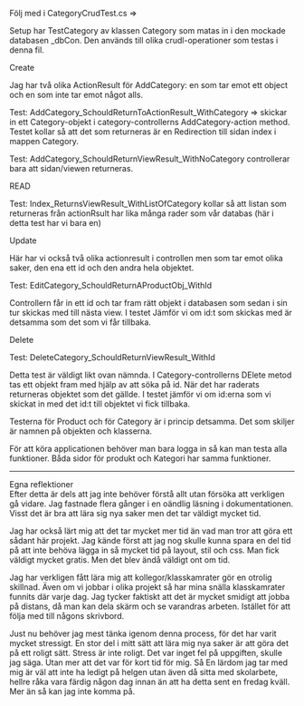 Följ med i CategoryCrudTest.cs => 

Setup har TestCategory av klassen Category som matas in i den mockade databasen _dbCon. Den används till olika crudl-operationer som testas i denna fil. 

Create 

Jag har två olika ActionResult för AddCategory: en som tar emot ett object och en som inte tar emot något alls. 

 Test: AddCategory_SchouldReturnToActionResult_WithCategory => 
skickar in ett Category-objekt i category-controllerns AddCategory-action method. Testet kollar så att det som returneras är en Redirection till sidan index i mappen Category. 

Test: AddCategory_SchouldReturnViewResult_WithNoCategory controllerar bara att sidan/viewen returneras. 

READ 

Test: Index_ReturnsViewResult_WithListOfCategory kollar så att listan som returneras från actionRsult har lika många rader som vår databas (här i detta test har vi bara en) 

Update 

Här har vi också två olika actionresult i controllen men som tar emot olika saker, den ena ett id och den andra hela objektet. 

Test: EditCategory_SchouldReturnAProductObj_WithId 

Controllern får in ett id och tar fram rätt objekt i databasen som sedan i sin tur skickas med till nästa view. I testet Jämför vi om id:t som skickas med är detsamma som det som vi får tillbaka. 

 

Delete 

Test: DeleteCategory_SchouldReturnViewResult_WithId 

Detta test är väldigt likt ovan nämnda. I Category-controllerns DElete metod  tas ett objekt fram med hjälp av att söka på id. När det har raderats returneras objektet som det gällde. I testet jämför vi om id:erna som vi skickat in med det id:t till objektet vi fick tillbaka. 

Testerna för Product och för Category är i princip detsamma. Det som skiljer är namnen på objekten och klasserna. 

För att köra applicationen behöver man bara logga in så kan man testa alla funktioner. Båda sidor för produkt och Kategori har samma funktioner. 

------------------------------------------------------------- 
Egna reflektioner  
Efter detta är dels att jag inte behöver förstå allt utan försöka att verkligen gå vidare. Jag fastnade flera gånger i en oändlig läsning i dokumentationen. Visst det är bra att lära sig nya saker men det tar väldigt mycket tid. 
 
Jag har också lärt mig att det tar mycket mer tid än vad man tror att göra ett sådant här projekt. Jag kände först att jag nog skulle kunna spara en del tid på att inte behöva lägga in så mycket tid på layout, stil och css. Man fick väldigt mycket gratis. Men det blev ändå väldigt ont om tid. 

 

Jag har verkligen fått lära mig att kollegor/klasskamrater gör en otrolig skillnad. Även om vi jobbar i olika projekt så har mina snälla klasskamrater funnits där varje dag. Jag tycker faktiskt att det är mycket smidigt att jobba på distans, då man kan dela skärm och se varandras arbeten. Istället för att följa med till någons skrivbord. 
 
Just nu behöver jag mest tänka igenom denna process, för det har varit mycket stressigt. En stor del i mitt sätt att lära mig nya saker är att göra det på ett roligt sätt. Stress är inte roligt. Det var inget fel på uppgiften, skulle jag säga. Utan mer att det var för kort tid för mig. Så En lärdom jag tar med mig är väl att inte ha ledigt på helgen utan även då sitta med skolarbete, hellre råka vara färdig någon dag innan än att ha detta sent en fredag kväll. Mer än så kan jag inte komma på.
